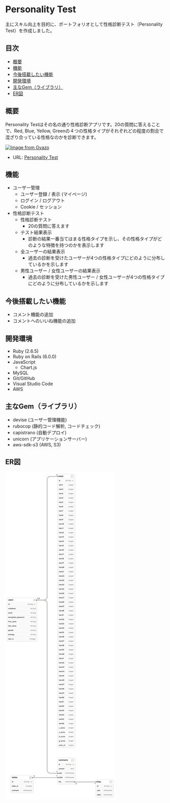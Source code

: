 # Personality Test
主にスキル向上を目的に、ポートフォリオとして性格診断テスト（Personality Test）を作成しました。

## 目次
- [概要](#概要)
- [機能](#機能)
- [今後搭載したい機能](#今後搭載したい機能)
- [開発環境](#開発環境)
- [主なGem（ライブラリ）](#主なGem（ライブラリ）)
- [ER図](#ER図)

## 概要
Personality Testはその名の通り性格診断アプリです。20の質問に答えることで、Red, Blue, Yellow, Greenの４つの性格タイプがそれぞれどの程度の割合で混ざり合っている性格なのかを診断できます。

[![Image from Gyazo](https://i.gyazo.com/17c19ded6e3d56e142b502793a4d8fda.gif)](https://gyazo.com/17c19ded6e3d56e142b502793a4d8fda)

- URL: [Personality Test](http://35.79.78.137/)

## 機能
+ ユーザー管理
  + ユーザー登録 / 表示 (マイページ)
  + ログイン / ログアウト
  + Cookie / セッション
+ 性格診断テスト
  + 性格診断テスト
    + 20の質問に答えます
  + テスト結果表示
    + 診断の結果一番当てはまる性格タイプを示し、その性格タイプがどのような特徴を持つのかを表示します
  + 全ユーザーの結果表示
    + 過去の診断を受けたユーザーが4つの性格タイプにどのように分布しているかを示します
  + 男性ユーザー / 女性ユーザーの結果表示
    + 過去の診断を受けた男性ユーザー / 女性ユーザーが4つの性格タイプにどのように分布しているかを示します

## 今後搭載したい機能
+ コメント機能の追加
+ コメントへのいいね機能の追加


## 開発環境
+ Ruby (2.6.5)
+ Ruby on Rails (6.0.0)
+ JavaScript
  + Chart.js 
+ MySQL
+ Git/GitHub
+ Visual Studio Code
+ AWS

## 主なGem（ライブラリ）
+ devise (ユーザー管理機能)
+ rubocop (静的コード解析, コードチェック)
+ capistrano (自動デプロイ)
+ unicorn (アプリケーションサーバー)
+ aws-sdk-s3 (AWS, S3)

## ER図
![ER.png](https://github.com/soichiroooo/personalitytest/blob/main/ER.png)